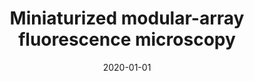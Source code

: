 ---
title: "Miniaturized modular-array fluorescence microscopy"
collection: publications
permalink: /publication/2020_Son_Biomedical_Optics_Express
date: 2020-01-01
venue: 'Biomedical Optics Express'
DOI: 'nan'
---